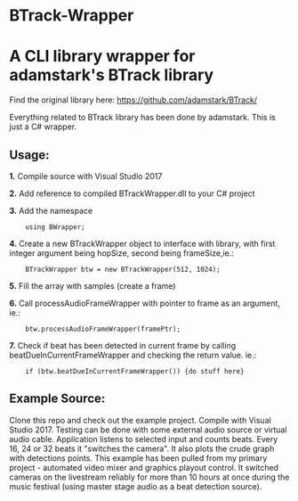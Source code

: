 # BTrack-Wrapper
A CLI library wrapper for adamstark's BTrack library
====================================================

Find the original library here: https://github.com/adamstark/BTrack/

Everything related to BTrack library has been done by adamstark. This is just a C# wrapper.

Usage:
---------------
**1.** Compile source with Visual Studio 2017

**2.** Add reference to compiled BTrackWrapper.dll to your C# project

**3.** Add the namespace

		using BWrapper; 

**4.** Create a new BTrackWrapper object to interface with library, with first integer argument being hopSize, second being frameSize,ie.: 

		BTrackWrapper btw = new BTrackWrapper(512, 1024); 

**5.** Fill the array with samples (create a frame)

**6.** Call processAudioFrameWrapper with pointer to frame as an argument, ie.: 

		btw.processAudioFrameWrapper(framePtr);

**7.** Check if beat has been detected in current frame by calling beatDueInCurrentFrameWrapper and checking the return value. ie.: 

		if (btw.beatDueInCurrentFrameWrapper()) {do stuff here} 

Example Source:
---------------
Clone this repo and check out the example project. Compile with Visual Studio 2017.
Testing can be done with some external audio source or virtual audio cable.
Application listens to selected input and counts beats. Every 16, 24 or 32 beats it "switches the camera". It also plots the crude graph with detections points.
This example has been pulled from my primary project - automated video mixer and graphics playout control.
It switched cameras on the livestream reliably for more than 10 hours at once during the music festival (using master stage audio as a beat detection source).